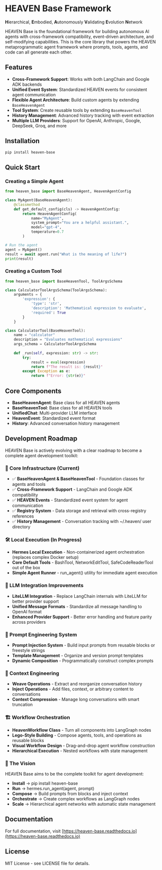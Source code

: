 # HEAVEN Base Framework

**H**ierarchical, **E**mbodied, **A**utonomously **V**alidating **E**volution **N**etwork

HEAVEN Base is the foundational framework for building autonomous AI agents with cross-framework compatibility, event-driven architecture, and self-modifying capabilities. This is the core library that powers the HEAVEN metaprogrammatic agent framework where prompts, tools, agents, and code can all generate each other.

## Features

- **Cross-Framework Support**: Works with both LangChain and Google ADK backends
- **Unified Event System**: Standardized HEAVEN events for consistent agent communication
- **Flexible Agent Architecture**: Build custom agents by extending `BaseHeavenAgent`
- **Tool System**: Create reusable tools by extending `BaseHeavenTool`
- **History Management**: Advanced history tracking with event extraction
- **Multiple LLM Providers**: Support for OpenAI, Anthropic, Google, DeepSeek, Groq, and more

## Installation

```bash
pip install heaven-base
```

## Quick Start

### Creating a Simple Agent

```python
from heaven_base import BaseHeavenAgent, HeavenAgentConfig

class MyAgent(BaseHeavenAgent):
    @classmethod
    def get_default_config(cls) -> HeavenAgentConfig:
        return HeavenAgentConfig(
            name="MyAgent",
            system_prompt="You are a helpful assistant.",
            model="gpt-4",
            temperature=0.7
        )

# Run the agent
agent = MyAgent()
result = await agent.run("What is the meaning of life?")
print(result)
```

### Creating a Custom Tool

```python
from heaven_base import BaseHeavenTool, ToolArgsSchema

class CalculatorToolArgsSchema(ToolArgsSchema):
    arguments = {
        'expression': {
            'type': 'str',
            'description': 'Mathematical expression to evaluate',
            'required': True
        }
    }

class CalculatorTool(BaseHeavenTool):
    name = "calculator"
    description = "Evaluates mathematical expressions"
    args_schema = CalculatorToolArgsSchema
    
    def _run(self, expression: str) -> str:
        try:
            result = eval(expression)
            return f"The result is: {result}"
        except Exception as e:
            return f"Error: {str(e)}"
```

## Core Components

- **BaseHeavenAgent**: Base class for all HEAVEN agents
- **BaseHeavenTool**: Base class for all HEAVEN tools
- **UnifiedChat**: Multi-provider LLM interface
- **HeavenEvent**: Standardized event format
- **History**: Advanced conversation history management

## Development Roadmap

HEAVEN Base is actively evolving with a clear roadmap to become a complete agent development toolkit:

### 🚀 Core Infrastructure (Current)
- ✅ **BaseHeavenAgent & BaseHeavenTool** - Foundation classes for agents and tools
- ✅ **Cross-Framework Support** - LangChain and Google ADK compatibility
- ✅ **HEAVEN Events** - Standardized event system for agent communication
- ✅ **Registry System** - Data storage and retrieval with cross-registry references
- ✅ **History Management** - Conversation tracking with ~/.heaven/ user directory

### 🛠️ Local Execution (In Progress)
- **Hermes Local Execution** - Non-containerized agent orchestration (replaces complex Docker setup)
- **Core Default Tools** - BashTool, NetworkEditTool, SafeCodeReaderTool out of the box
- **Simple Agent Runner** - run_agent() utility for immediate agent execution

### 🧠 LLM Integration Improvements
- **LiteLLM Integration** - Replace LangChain internals with LiteLLM for better provider support
- **Unified Message Formats** - Standardize all message handling to OpenAI format
- **Enhanced Provider Support** - Better error handling and feature parity across providers

### 🎯 Prompt Engineering System
- **Prompt Injection System** - Build input prompts from reusable blocks or freestyle strings
- **Template Management** - Organize and version prompt templates
- **Dynamic Composition** - Programmatically construct complex prompts

### 🔄 Context Engineering
- **Weave Operations** - Extract and reorganize conversation history
- **Inject Operations** - Add files, context, or arbitrary content to conversations
- **Context Compression** - Manage long conversations with smart truncation

### 🏗️ Workflow Orchestration
- **HeavenWorkflow Class** - Turn all components into LangGraph nodes
- **Lego-Style Building** - Compose agents, tools, and operations as reusable blocks
- **Visual Workflow Design** - Drag-and-drop agent workflow construction
- **Hierarchical Execution** - Nested workflows with state management

### 🎯 The Vision
HEAVEN Base aims to be the complete toolkit for agent development:
- **Install** → pip install heaven-base
- **Run** → hermes.run_agent(agent, prompt)
- **Compose** → Build prompts from blocks and inject context
- **Orchestrate** → Create complex workflows as LangGraph nodes
- **Scale** → Hierarchical agent networks with automatic state management

## Documentation

For full documentation, visit [https://heaven-base.readthedocs.io](https://heaven-base.readthedocs.io)

## License

MIT License - see LICENSE file for details.